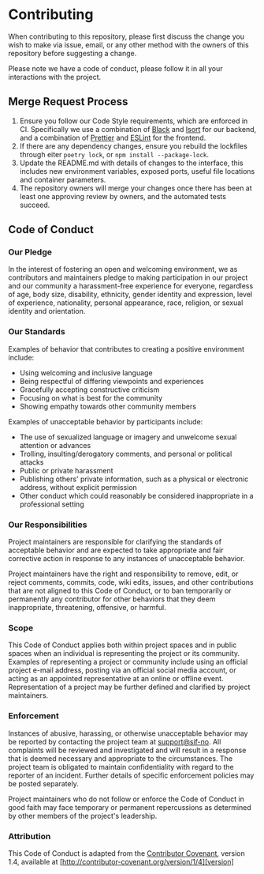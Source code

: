 # Contributing

When contributing to this repository, please first discuss the change you wish to make via issue,
email, or any other method with the owners of this repository before suggesting a change. 

Please note we have a code of conduct, please follow it in all your interactions with the project.

## Merge Request Process

1. Ensure you follow our Code Style requirements, which are enforced in CI. Specifically we use a combination of 
    [Black](https://black.readthedocs.io/en/stable/index.html) and [Isort](https://isort.readthedocs.io/en/latest/) for
    our backend, and a combination of [Prettier](https://prettier.io) and [ESLint](https://eslint.org) for the frontend. 
2. If there are any dependency changes, ensure you rebuild the lockfiles through eiter `poetry lock`, or 
`npm install --package-lock`.
3. Update the README.md with details of changes to the interface, this includes new environment 
   variables, exposed ports, useful file locations and container parameters.
4. The repository owners will merge your changes once there has been at least one approving review by owners, and 
    the automated tests succeed.

## Code of Conduct

### Our Pledge

In the interest of fostering an open and welcoming environment, we as
contributors and maintainers pledge to making participation in our project and
our community a harassment-free experience for everyone, regardless of age, body
size, disability, ethnicity, gender identity and expression, level of experience,
nationality, personal appearance, race, religion, or sexual identity and
orientation.

### Our Standards

Examples of behavior that contributes to creating a positive environment
include:

* Using welcoming and inclusive language
* Being respectful of differing viewpoints and experiences
* Gracefully accepting constructive criticism
* Focusing on what is best for the community
* Showing empathy towards other community members

Examples of unacceptable behavior by participants include:

* The use of sexualized language or imagery and unwelcome sexual attention or
advances
* Trolling, insulting/derogatory comments, and personal or political attacks
* Public or private harassment
* Publishing others' private information, such as a physical or electronic
  address, without explicit permission
* Other conduct which could reasonably be considered inappropriate in a
  professional setting

### Our Responsibilities

Project maintainers are responsible for clarifying the standards of acceptable
behavior and are expected to take appropriate and fair corrective action in
response to any instances of unacceptable behavior.

Project maintainers have the right and responsibility to remove, edit, or
reject comments, commits, code, wiki edits, issues, and other contributions
that are not aligned to this Code of Conduct, or to ban temporarily or
permanently any contributor for other behaviors that they deem inappropriate,
threatening, offensive, or harmful.

### Scope

This Code of Conduct applies both within project spaces and in public spaces
when an individual is representing the project or its community. Examples of
representing a project or community include using an official project e-mail
address, posting via an official social media account, or acting as an appointed
representative at an online or offline event. Representation of a project may be
further defined and clarified by project maintainers.

### Enforcement

Instances of abusive, harassing, or otherwise unacceptable behavior may be
reported by contacting the project team at [support@sif-no](mailto:support@sif.no). All
complaints will be reviewed and investigated and will result in a response that
is deemed necessary and appropriate to the circumstances. The project team is
obligated to maintain confidentiality with regard to the reporter of an incident.
Further details of specific enforcement policies may be posted separately.

Project maintainers who do not follow or enforce the Code of Conduct in good
faith may face temporary or permanent repercussions as determined by other
members of the project's leadership.

### Attribution

This Code of Conduct is adapted from the [Contributor Covenant][homepage], version 1.4,
available at [http://contributor-covenant.org/version/1/4][version]

[homepage]: http://contributor-covenant.org
[version]: http://contributor-covenant.org/version/1/4/
